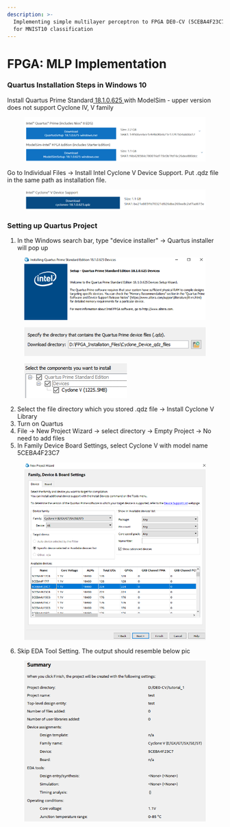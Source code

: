 ```yaml
---
description: >-
  Implementing simple multilayer perceptron to FPGA DE0-CV (5CEBA4F23C7) board
  for MNIST10 classification
---
```


# FPGA: MLP Implementation

### Quartus Installation Steps in Windows 10&#x20;

Install Quartus Prime Standard[ 18.1.0.625 ](https://www.intel.com/content/www/us/en/software-kit/665987/intel-quartus-prime-standard-edition-design-software-version-18-1-for-windows.html)with ModelSim - upper version does not support Cyclone IV, V family

<figure><img src=".gitbook/assets/p1.png" alt=""><figcaption></figcaption></figure>

Go to Individual Files → Install Intel Cyclone V Device Support. Put .qdz file in the same path as installation file.&#x20;

<figure><img src=".gitbook/assets/p2.png" alt=""><figcaption></figcaption></figure>

### Setting up Quartus Project&#x20;

1. In the Windows search bar, type "device installer" -> Quartus installer will pop up

<figure><img src=".gitbook/assets/image (5).png" alt=""><figcaption></figcaption></figure>

<figure><img src=".gitbook/assets/image (7).png" alt=""><figcaption></figcaption></figure>

<figure><img src=".gitbook/assets/image (9).png" alt=""><figcaption></figcaption></figure>

2. Select the file directory which you stored .qdz file -> Install Cyclone V Library&#x20;
3. Turn on Quartus&#x20;
4. File -> New Project Wizard -> select directory -> Empty Project -> No need to add files&#x20;
5. In Family Device Board Settings, select Cyclone V with model name 5CEBA4F23C7&#x20;

<figure><img src=".gitbook/assets/p3.png" alt=""><figcaption></figcaption></figure>

6. Skip EDA Tool Setting. The output should resemble below pic

<figure><img src=".gitbook/assets/p4.png" alt=""><figcaption></figcaption></figure>

